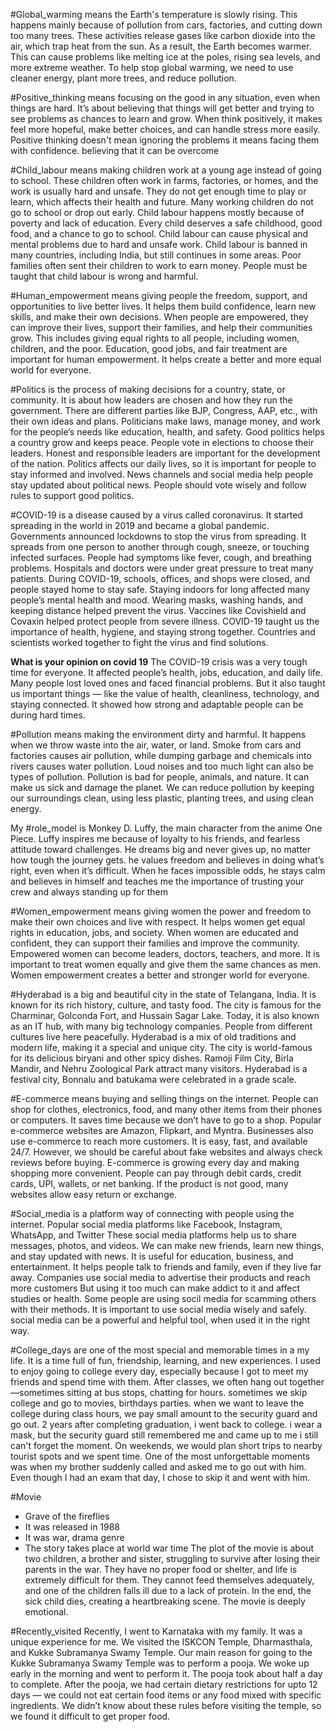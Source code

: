 
#Global_warming means the Earth's temperature is slowly rising. This happens mainly because of pollution from cars, factories, and cutting down too many trees. These activities release gases like carbon dioxide into the air, which trap heat from the sun. As a result, the Earth becomes warmer. This can cause problems like melting ice at the poles, rising sea levels, and more extreme weather. To help stop global warming, we need to use cleaner energy, plant more trees, and reduce pollution.

#Positive_thinking means focusing on the good in any situation, even when things are hard. It’s about believing that things will get better and trying to see problems as chances to learn and grow. When think positively, it makes feel more hopeful, make better choices, and can handle stress more easily.
Positive thinking doesn't mean ignoring the problems it means facing them with confidence. believing that it can be overcome

#Child_labour means making children work at a young age instead of going to school. These children often work in farms, factories, or homes, and the work is usually hard and unsafe.
They do not get enough time to play or learn, which affects their health and future. Many working children do not go to school or drop out early.
Child labour happens mostly because of poverty and lack of education.
Every child deserves a safe childhood, good food, and a chance to go to school. Child labour can cause physical and mental problems due to hard and unsafe work.
Child labour is banned in many countries, including India, but still continues in some areas. Poor families often sent their children to work to earn money.
People must be taught that child labour is wrong and harmful.

#Human_empowerment means giving people the freedom, support, and opportunities to live better lives. It helps them build confidence, learn new skills, and make their own decisions. When people are empowered, they can improve their lives, support their families, and help their communities grow. This includes giving equal rights to all people, including women, children, and the poor. Education, good jobs, and fair treatment are important for human empowerment. It helps create a better and more equal world for everyone.

#Politics is the process of making decisions for a country, state, or community. It is about how leaders are chosen and how they run the government. There are different parties like BJP, Congress, AAP, etc., with their own ideas and plans. Politicians make laws, manage money, and work for the people’s needs like education, health, and safety. Good politics helps a country grow and keeps peace. People vote in elections to choose their leaders. Honest and responsible leaders are important for the development of the nation. Politics affects our daily lives, so it is important for people to stay informed and involved. News channels and social media help people stay updated about political news. People should vote wisely and follow rules to support good politics.

#COVID-19 is a disease caused by a virus called coronavirus. It started spreading in the world in 2019 and became a global pandemic. Governments announced lockdowns to stop the virus from spreading. It spreads from one person to another through cough, sneeze, or touching infected surfaces. People had symptoms like fever, cough, and breathing problems. Hospitals and doctors were under great pressure to treat many patients. During COVID-19, schools, offices, and shops were closed, and people stayed home to stay safe. Staying indoors for long affected many people’s mental health and mood. Wearing masks, washing hands, and keeping distance helped prevent the virus. Vaccines like Covishield and Covaxin helped protect people from severe illness. COVID-19 taught us the importance of health, hygiene, and staying strong together. Countries and scientists worked together to fight the virus and find solutions.

**What is your opinion on covid 19**
The COVID-19 crisis was a very tough time for everyone. It affected people’s health, jobs, education, and daily life. Many people lost loved ones and faced financial problems. But it also taught us important things — like the value of health, cleanliness, technology, and staying connected. It showed how strong and adaptable people can be during hard times.

#Pollution means making the environment dirty and harmful. It happens when we throw waste into the air, water, or land. Smoke from cars and factories causes air pollution, while dumping garbage and chemicals into rivers causes water pollution. Loud noises and too much light can also be types of pollution. Pollution is bad for people, animals, and nature. It can make us sick and damage the planet. We can reduce pollution by keeping our surroundings clean, using less plastic, planting trees, and using clean energy.

My #role_model is Monkey D. Luffy, the main character from the anime One Piece. Luffy inspires me because of loyalty to his friends, and fearless attitude toward challenges. He dreams big and never gives up, no matter how tough the journey gets. he values freedom and believes in doing what’s right, even when it’s difficult. When he faces impossible odds, he stays calm and believes in himself and teaches me the importance of trusting your crew and always standing up for them

#Women_empowerment means giving women the power and freedom to make their own choices and live with respect. It helps women get equal rights in education, jobs, and society. When women are educated and confident, they can support their families and improve the community. Empowered women can become leaders, doctors, teachers, and more. It is important to treat women equally and give them the same chances as men. Women empowerment creates a better and stronger world for everyone.

#Hyderabad is a big and beautiful city in the state of Telangana, India. It is known for its rich history, culture, and tasty food. The city is famous for the Charminar, Golconda Fort, and Hussain Sagar Lake. Today, it is also known as an IT hub, with many big technology companies. People from different cultures live here peacefully. Hyderabad is a mix of old traditions and modern life, making it a special and unique city.
The city is world-famous for its delicious biryani and other spicy dishes.
Ramoji Film City, Birla Mandir, and Nehru Zoological Park attract many visitors.
Hyderabad is a festival city, Bonnalu and batukama were celebrated in a grade scale.

#E-commerce means buying and selling things on the internet. People can shop for clothes, electronics, food, and many other items from their phones or computers. It saves time because we don’t have to go to a shop. Popular e-commerce websites are Amazon, Flipkart, and Myntra. Businesses also use e-commerce to reach more customers. It is easy, fast, and available 24/7. However, we should be careful about fake websites and always check reviews before buying.
E-commerce is growing every day and making shopping more convenient. People can pay through debit cards, credit cards, UPI, wallets, or net banking. If the product is not good, many websites allow easy return or exchange.

#Social_media is a platform way of connecting with people using the internet. Popular social media platforms like Facebook, Instagram, WhatsApp, and Twitter These social media platforms help us to share messages, photos, and videos.
We can make new friends, learn new things, and stay updated with news. It is useful for education, business, and entertainment.
It helps people talk to friends and family, even if they live far away.
Companies use social media to advertise their products and reach more customers But using it too much can make addict to it and affect studies or health.
Some people are using socil media for scamming others with their methods. It is important to use social media wisely and safely.
social media can be a powerful and helpful tool, when used it in the right way.

#College_days are one of the most special and memorable times in a my life. It is a time full of fun, friendship, learning, and new experiences.
I used to enjoy going to college every day, especially because I got to meet my friends and spend time with them.
After classes, we often hang out together—sometimes sitting at bus stops, chatting for hours. sometimes we skip college and go to movies, birthdays parties.
when we want to leave the college during class hours, we pay small amount to the security guard and go out.
2 years after completing graduation, i went back to college. i wear a mask,
but the security guard still remembered me and came up to me i still can't forget the moment. On weekends, we would plan short trips to nearby tourist spots and we spent time.
One of the most unforgettable moments was when my brother suddenly called and asked me to go out with him.
Even though I had an exam that day, I chose to skip it and went with him.

#Movie
- Grave of the fireflies
- It was released in 1988
- It was war, drama genre 
- The story takes place at world war time
The plot of the movie is about two children, a brother and sister, struggling to survive after losing their parents in the war. They have no proper food or shelter, and life is extremely difficult for them. They cannot feed themselves adequately, and one of the children falls ill due to a lack of protein. In the end, the sick child dies, creating a heartbreaking scene. The movie is deeply emotional.

#Recently_visited
Recently, I went to Karnataka with my family. It was a unique experience for me. We visited the ISKCON Temple, Dharmasthala, and Kukke Subramanya Swamy Temple. Our main reason for going to the Kukke Subramanya Swamy Temple was to perform a pooja. We woke up early in the morning and went to perform it. The pooja took about half a day to complete. After the pooja, we had certain dietary restrictions for upto 12 days — we could not eat certain food items or any food mixed with specific ingredients. We didn’t know about these rules before visiting the temple, so we found it difficult to get proper food.